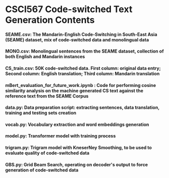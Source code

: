 # CSCI567 Code-switched Text Generation Contents

#### SEAME.csv: The Mandarin-English Code-Switching in South-East Asia (SEAME) dataset, mix of code-switched data and monolingual data
#### MONO.csv: Monolingual sentences from the SEAME dataset, collection of both English and Mandarin instances
#### CS_train.csv: 50K code-switched data. First column: original data entry; Second column: English translation; Third column: Mandarin translation
#### mBert_evaluation_for_future_work.ipynb : Code for performing cosine similarity analysis on the machine generated CS text against the reference text from the SEAME Corpus 
#### data.py: Data preparation script: extracting sentences, data translation, training and testing sets creation
#### vocab.py: Vocabulary extraction and word embeddings generation
#### model.py: Transformer model with training process
#### trigram.py: Trigram model with KneserNey Smoothing, to be used to evaluate quality of code-switched data
#### GBS.py: Grid Beam Search, operating on decoder's output to force generation of code-switched data
